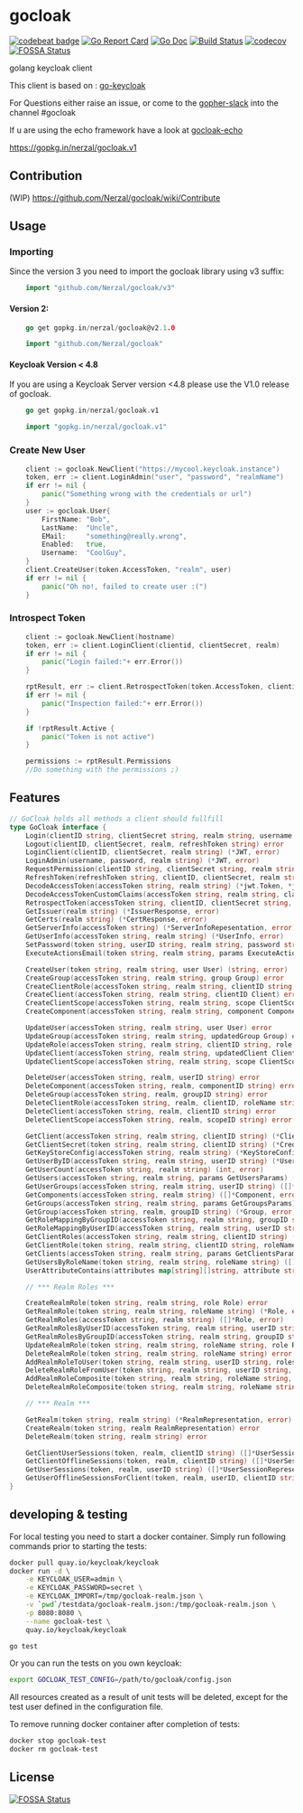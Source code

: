 # gocloak
[![codebeat badge](https://codebeat.co/badges/c699bc56-aa5f-4cf5-893f-5cf564391b94)](https://codebeat.co/projects/github-com-nerzal-gocloak-master)
[![Go Report Card](https://goreportcard.com/badge/github.com/Nerzal/gocloak)](https://goreportcard.com/report/github.com/Nerzal/gocloak)
[![Go Doc](https://godoc.org/github.com/Nerzal/gocloak?status.svg)](https://godoc.org/github.com/Nerzal/gocloak)
[![Build Status](https://travis-ci.com/Nerzal/gocloak.svg?branch=master)](https://travis-ci.com/Nerzal/gocloak)
[![codecov](https://codecov.io/gh/Nerzal/gocloak/branch/master/graph/badge.svg)](https://codecov.io/gh/Nerzal/gocloak)
[![FOSSA Status](https://app.fossa.io/api/projects/git%2Bgithub.com%2FNerzal%2Fgocloak.svg?type=shield)](https://app.fossa.io/projects/git%2Bgithub.com%2FNerzal%2Fgocloak?ref=badge_shield)



golang keycloak client

This client is based on : [go-keycloak](https://github.com/PhilippHeuer/go-keycloak)

For Questions either raise an issue, or come to the [gopher-slack](https://invite.slack.golangbridge.org/) into the channel #gocloak

If u are using the echo framework have a look at [gocloak-echo](https://github.com/Nerzal/gocloak-echo)


https://gopkg.in/nerzal/gocloak.v1

## Contribution
(WIP) https://github.com/Nerzal/gocloak/wiki/Contribute

## Usage

### Importing

Since the version 3 you need to import the gocloak library using v3 suffix:

```go
	import "github.com/Nerzal/gocloak/v3"
```

#### Version 2:

```go
	go get gopkg.in/nerzal/gocloak@v2.1.0
```

```go
	import "github.com/Nerzal/gocloak"
```

#### Keycloak Version < 4.8
If you are using a Keycloak Server version <4.8 please use the V1.0 release of gocloak.

```go
	go get gopkg.in/nerzal/gocloak.v1
``` 

```go
	import "gopkg.in/nerzal/gocloak.v1"
``` 


### Create New User
```go
	client := gocloak.NewClient("https://mycool.keycloak.instance")
	token, err := client.LoginAdmin("user", "password", "realmName")
	if err != nil {
		panic("Something wrong with the credentials or url")
	}
	user := gocloak.User{
		FirstName: "Bob",
		LastName:  "Uncle",
		EMail:     "something@really.wrong",
		Enabled:   true,
		Username:  "CoolGuy",
	}
	client.CreateUser(token.AccessToken, "realm", user)
	if err != nil {
		panic("Oh no!, failed to create user :(")
	}
```

### Introspect Token
```go
	client := gocloak.NewClient(hostname)
	token, err := client.LoginClient(clientid, clientSecret, realm)
	if err != nil {
		panic("Login failed:"+ err.Error())
	}

	rptResult, err := client.RetrospectToken(token.AccessToken, clientid, clientSecret, realm)
	if err != nil {
		panic("Inspection failed:"+ err.Error())
	}

	if !rptResult.Active {
		panic("Token is not active")
	}

	permissions := rptResult.Permissions
	//Do something with the permissions ;) 
```

## Features

```go
// GoCloak holds all methods a client should fullfill
type GoCloak interface {
	Login(clientID string, clientSecret string, realm string, username string, password string) (*JWT, error)
	Logout(clientID, clientSecret, realm, refreshToken string) error
	LoginClient(clientID, clientSecret, realm string) (*JWT, error)
	LoginAdmin(username, password, realm string) (*JWT, error)
	RequestPermission(clientID string, clientSecret string, realm string, username string, password string, permission string) (*JWT, error)
	RefreshToken(refreshToken string, clientID, clientSecret, realm string) (*JWT, error)
	DecodeAccessToken(accessToken string, realm string) (*jwt.Token, *jwt.MapClaims, error)
	DecodeAccessTokenCustomClaims(accessToken string, realm string, claims jwt.Claims) (*jwt.Token, error)
	RetrospectToken(accessToken string, clientID, clientSecret string, realm string) (*RetrospecTokenResult, error)
	GetIssuer(realm string) (*IssuerResponse, error)
	GetCerts(realm string) (*CertResponse, error)
	GetServerInfo(accessToken string) (*ServerInfoRepesentation, error)
	GetUserInfo(accessToken string, realm string) (*UserInfo, error)
	SetPassword(token string, userID string, realm string, password string, temporary bool) error
	ExecuteActionsEmail(token string, realm string, params ExecuteActionsEmail) error

	CreateUser(token string, realm string, user User) (string, error)
	CreateGroup(accessToken string, realm string, group Group) error
	CreateClientRole(accessToken string, realm string, clientID string, role Role) error
	CreateClient(accessToken string, realm string, clientID Client) error
	CreateClientScope(accessToken string, realm string, scope ClientScope) error
	CreateComponent(accessToken string, realm string, component Component) error

	UpdateUser(accessToken string, realm string, user User) error
	UpdateGroup(accessToken string, realm string, updatedGroup Group) error
	UpdateRole(accessToken string, realm string, clientID string, role Role) error
	UpdateClient(accessToken string, realm string, updatedClient Client) error
	UpdateClientScope(accessToken string, realm string, scope ClientScope) error

	DeleteUser(accessToken string, realm, userID string) error
	DeleteComponent(accessToken string, realm, componentID string) error
	DeleteGroup(accessToken string, realm, groupID string) error
	DeleteClientRole(accessToken string, realm, clientID, roleName string) error
	DeleteClient(accessToken string, realm, clientID string) error
	DeleteClientScope(accessToken string, realm, scopeID string) error

	GetClient(accessToken string, realm string, clientID string) (*Client, error)
	GetClientSecret(token string, realm string, clientID string) (*CredentialRepresentation, error)
	GetKeyStoreConfig(accessToken string, realm string) (*KeyStoreConfig, error)
	GetUserByID(accessToken string, realm string, userID string) (*User, error)
	GetUserCount(accessToken string, realm string) (int, error)
	GetUsers(accessToken string, realm string, params GetUsersParams) ([]*User, error)
	GetUserGroups(accessToken string, realm string, userID string) ([]*UserGroup, error)
	GetComponents(accessToken string, realm string) ([]*Component, error)
	GetGroups(accessToken string, realm string, params GetGroupsParams) ([]*Group, error)
	GetGroup(accessToken string, realm, groupID string) (*Group, error)
	GetRoleMappingByGroupID(accessToken string, realm string, groupID string) (*MappingsRepresentation, error)
	GetRoleMappingByUserID(accessToken string, realm string, userID string) (*MappingsRepresentation, error)
	GetClientRoles(accessToken string, realm string, clientID string) ([]*Role, error)
	GetClientRole(token string, realm string, clientID string, roleName string) (*Role, error)
	GetClients(accessToken string, realm string, params GetClientsParams) ([]*Client, error)
	GetUsersByRoleName(token string, realm string, roleName string) ([]*User, error)
	UserAttributeContains(attributes map[string][]string, attribute string, value string) bool

	// *** Realm Roles ***

	CreateRealmRole(token string, realm string, role Role) error
	GetRealmRole(token string, realm string, roleName string) (*Role, error)
	GetRealmRoles(accessToken string, realm string) ([]*Role, error)
	GetRealmRolesByUserID(accessToken string, realm string, userID string) ([]*Role, error)
	GetRealmRolesByGroupID(accessToken string, realm string, groupID string) ([]*Role, error)
	UpdateRealmRole(token string, realm string, roleName string, role Role) error
	DeleteRealmRole(token string, realm string, roleName string) error
	AddRealmRoleToUser(token string, realm string, userID string, roles []Role) error
	DeleteRealmRoleFromUser(token string, realm string, userID string, roles []Role) error
	AddRealmRoleComposite(token string, realm string, roleName string, roles []Role) error
	DeleteRealmRoleComposite(token string, realm string, roleName string, roles []Role) error

	// *** Realm ***

	GetRealm(token string, realm string) (*RealmRepresentation, error)
	CreateRealm(token string, realm RealmRepresentation) error
	DeleteRealm(token string, realm string) error

	GetClientUserSessions(token, realm, clientID string) ([]*UserSessionRepresentation, error)
	GetClientOfflineSessions(token, realm, clientID string) ([]*UserSessionRepresentation, error)
	GetUserSessions(token, realm, userID string) ([]*UserSessionRepresentation, error)
	GetUserOfflineSessionsForClient(token, realm, userID, clientID string) ([]*UserSessionRepresentation, error)
}
```

## developing & testing
For local testing you need to start a docker container. Simply run following commands prior to starting the tests:

```bash
docker pull quay.io/keycloak/keycloak
docker run -d \
	-e KEYCLOAK_USER=admin \
	-e KEYCLOAK_PASSWORD=secret \
	-e KEYCLOAK_IMPORT=/tmp/gocloak-realm.json \
	-v `pwd`/testdata/gocloak-realm.json:/tmp/gocloak-realm.json \
	-p 8080:8080 \
	--name gocloak-test \
	quay.io/keycloak/keycloak

go test
```

Or you can run the tests on you own keycloak:
```bash
export GOCLOAK_TEST_CONFIG=/path/to/gocloak/config.json
```

All resources created as a result of unit tests will be deleted, except for the test user defined in the configuration file.

To remove running docker container after completion of tests:

```bash
docker stop gocloak-test
docker rm gocloak-test
```

## License
[![FOSSA Status](https://app.fossa.io/api/projects/git%2Bgithub.com%2FNerzal%2Fgocloak.svg?type=large)](https://app.fossa.io/projects/git%2Bgithub.com%2FNerzal%2Fgocloak?ref=badge_large)
